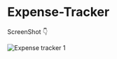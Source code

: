 # Expense-Tracker
ScreenShot 👇


![Expense tracker 1](https://user-images.githubusercontent.com/95229845/236643419-9ec9039c-eadf-4899-90bb-4e3c4582b37b.png)
